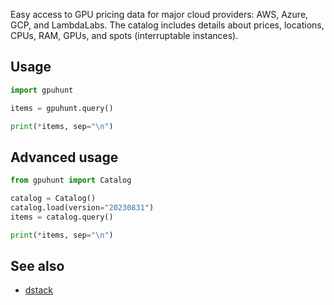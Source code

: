 Easy access to GPU pricing data for major cloud providers: AWS, Azure, GCP, and LambdaLabs.
The catalog includes details about prices, locations, CPUs, RAM, GPUs, and spots (interruptable instances).

## Usage

```python
import gpuhunt

items = gpuhunt.query()

print(*items, sep="\n")
```

## Advanced usage

```python
from gpuhunt import Catalog

catalog = Catalog()
catalog.load(version="20230831")
items = catalog.query()

print(*items, sep="\n")
```

## See also

* [dstack](https://github.com/dstackai/dstack)
